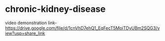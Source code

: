 # chronic-kidney-disease

video demonstration link- https://drive.google.com/file/d/1cnVhD7ehQ1_EqFecT5MoiTDyUBm2SQG3/view?usp=share_link
